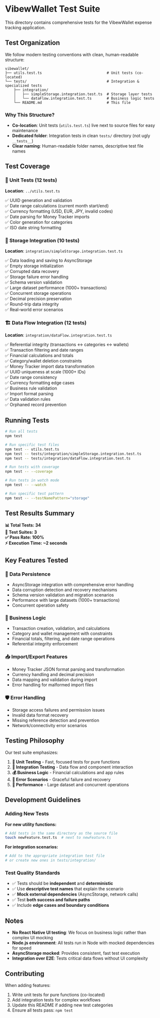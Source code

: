 # VibewWallet Test Suite

This directory contains comprehensive tests for the VibewWallet expense tracking application.

## Test Organization

We follow modern testing conventions with clean, human-readable structure:

```
vibewallet/
├── utils.test.ts                              # Unit tests (co-located)
└── tests/                                     # Integration & specialized tests
    ├── integration/
    │   ├── simpleStorage.integration.test.ts  # Storage layer tests
    │   └── dataFlow.integration.test.ts       # Business logic tests
    └── README.md                              # This file
```

### Why This Structure?

- **Co-location**: Unit tests (`utils.test.ts`) live next to source files for easy maintenance
- **Dedicated folder**: Integration tests in clean `tests/` directory (not ugly `__tests__`)
- **Clear naming**: Human-readable folder names, descriptive test file names

## Test Coverage

### 🧪 Unit Tests (12 tests)
**Location**: `../utils.test.ts`

✅ UUID generation and validation  
✅ Date range calculations (current month start/end)  
✅ Currency formatting (USD, EUR, JPY, invalid codes)  
✅ Date parsing for Money Tracker imports  
✅ Color generation for categories  
✅ ISO date string formatting

### 🔗 Storage Integration (10 tests)
**Location**: `integration/simpleStorage.integration.test.ts`

✅ Data loading and saving to AsyncStorage  
✅ Empty storage initialization  
✅ Corrupted data recovery  
✅ Storage failure error handling  
✅ Schema version validation  
✅ Large dataset performance (1000+ transactions)  
✅ Concurrent storage operations  
✅ Decimal precision preservation  
✅ Round-trip data integrity  
✅ Real-world error scenarios

### 🏗️ Data Flow Integration (12 tests)
**Location**: `integration/dataFlow.integration.test.ts`

✅ Referential integrity (transactions ↔ categories ↔ wallets)  
✅ Transaction filtering and date ranges  
✅ Financial calculations and totals  
✅ Category/wallet deletion constraints  
✅ Money Tracker import data transformation  
✅ UUID uniqueness at scale (1000+ IDs)  
✅ Date range consistency  
✅ Currency formatting edge cases  
✅ Business rule validation  
✅ Import format parsing  
✅ Data validation rules  
✅ Orphaned record prevention

## Running Tests

```bash
# Run all tests
npm test

# Run specific test files
npm test -- utils.test.ts
npm test -- tests/integration/simpleStorage.integration.test.ts
npm test -- tests/integration/dataFlow.integration.test.ts

# Run tests with coverage
npm test -- --coverage

# Run tests in watch mode
npm test -- --watch

# Run specific test pattern
npm test -- --testNamePattern="storage"
```

## Test Results Summary

**📊 Total Tests: 34**  
**📁 Test Suites: 3**  
**✅ Pass Rate: 100%**  
**⚡ Execution Time: ~2 seconds**

## Key Features Tested

### 💾 Data Persistence
- AsyncStorage integration with comprehensive error handling
- Data corruption detection and recovery mechanisms  
- Schema version validation and migration scenarios
- Performance with large datasets (1000+ transactions)
- Concurrent operation safety

### 💼 Business Logic
- Transaction creation, validation, and calculations
- Category and wallet management with constraints
- Financial totals, filtering, and date range operations
- Referential integrity enforcement

### 📥 Import/Export Features  
- Money Tracker JSON format parsing and transformation
- Currency handling and decimal precision
- Data mapping and validation during import
- Error handling for malformed import files

### 🛡️ Error Handling
- Storage access failures and permission issues
- Invalid data format recovery
- Missing reference detection and prevention
- Network/connectivity error scenarios

## Testing Philosophy

Our test suite emphasizes:

1. **🎯 Unit Testing** - Fast, focused tests for pure functions
2. **🔧 Integration Testing** - Data flow and component interaction  
3. **💰 Business Logic** - Financial calculations and app rules
4. **🚨 Error Scenarios** - Graceful failure and recovery
5. **🚀 Performance** - Large dataset and concurrent operations

## Development Guidelines

### Adding New Tests

**For new utility functions:**
```bash
# Add tests in the same directory as the source file
touch newFeature.test.ts  # next to newFeature.ts
```

**For integration scenarios:**
```bash
# Add to the appropriate integration test file
# or create new ones in tests/integration/
```

### Test Quality Standards

- ✅ Tests should be **independent** and **deterministic**
- ✅ Use **descriptive test names** that explain the scenario
- ✅ **Mock external dependencies** (AsyncStorage, network calls)
- ✅ Test **both success and failure paths**
- ✅ Include **edge cases and boundary conditions**

## Notes

- **No React Native UI testing**: We focus on business logic rather than complex UI mocking
- **Node.js environment**: All tests run in Node with mocked dependencies for speed
- **AsyncStorage mocked**: Provides consistent, fast test execution
- **Integration over E2E**: Tests critical data flows without UI complexity

## Contributing

When adding features:
1. Write unit tests for pure functions (co-located)
2. Add integration tests for complex workflows  
3. Update this README if adding new test categories
4. Ensure all tests pass: `npm test`